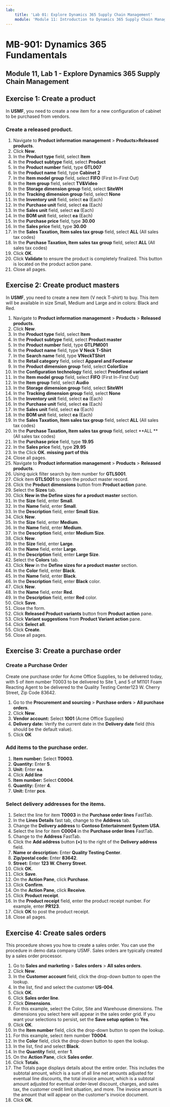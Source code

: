 ```yaml
---
lab:
    title: 'Lab 01: Explore Dynamics 365 Supply Chain Management'
    module: 'Module 11: Introduction to Dynamics 365 Supply Chain Management'
---
```


# MB-901: Dynamics 365 Fundamentals 
## Module 11, Lab 1 - Explore Dynamics 365 Supply Chain Management

## Exercise 1: Create a product

In **USMF**, you need to create a new item for a new configuration of cabinet to be purchased from vendors. 

### Create a released product.

1. Navigate to **Product information management** > **Products>Released products**.
1. Click **New**. 
1. In the **Product type** field, select **Item**
1. In the **Product subtype** field, select **Product**
1. In the **Product number** field, type **GTL007**
1. In the **Product name** field, type **Cabinet 2**
1. In the **Item model group** field, select **FIFO** (First In-First Out)
1. In the **Item group** field, select **TV&Video**
1. In the **Storage dimension group** field, select **SiteWH**
1. In the **Tracking dimension group** field, select **None**
1. In the **Inventory unit** field, select **ea** (Each)
1. In the **Purchase unit** field, select **ea** (Each)
1. In the **Sales unit** field, select **ea** (Each)
1. In the **BOM unit** field, select **ea** (Each)
1. In the **Purchase price** field, type **30.00**
1. In the **Sales price** field, type **30.00**
1. In the **Sales Taxation, Item sales tax group** field, select **ALL** (All sales tax codes)
1. In the **Purchase Taxation, Item sales tax group** field, select **ALL** (All sales tax codes)
1. Click **OK**.
1. Click **Validate** to ensure the product is completely finalized. This button is located on the product action pane.
1. Close all pages. 

## Exercise 2: Create product masters
In **USMF**, you need to create a new item (V neck T-shirt) to buy.  This item will be available in size Small, Medium and Large and in colors: Black and Red.
1. Navigate to **Product information management** > **Products** > **Released products**.
1. Click **New**.
1. In the **Product type** field, select **Item**
1. In the **Product subtype** field, select **Product master**
1. In the **Product number** field, type **GTLPM001**
1. In the **Product name** field, type **V Neck T-Shirt**
1. In the **Search name** field, type **VNeckTShirt**
1. In the **Retail category** field, select **Apparel and Footwear**      
1. In the **Product dimension group** field, select **ColorSize**
1. In the **Configuration technology** field, select **Predefined variant**
1. In the **Item model group** field, select **FIFO** (First In-First Out)
1. In the **Item group** field, select **Audio** 
1. In the **Storage dimension group** field, select **SiteWH**
1. In the **Tracking dimension group** field, select **None**
1. In the **Inventory unit** field, select **ea** (Each)
1. In the **Purchase unit** field, select **ea** (Each)
1. In the **Sales unit** field, select **ea** (Each)
1. In the **BOM unit** field, select **ea** (Each)
1. In the **Sales Taxation, Item sales tax group** field, select **ALL** (All sales tax codes)
1. In the **Purchase Taxation, Item sales tax group** field, select **ALL **(All sales tax codes)
1. In the **Purchase price** field, type **19.95**
1. In the **Sales price** field, type **29.95**
1. In the Click **OK**. **missing part of this**
1. Close all pages.
1. Navigate to **Product information management** > **Products** > **Released products**.
1. Using quick filter search by item number for **GTLS001**.
1. Click item **GTLS001** to open the product master record.
1. Click the **Product dimensions** button from **Product action** pane.
1. Select the **Sizes** tab.
1. Click **New in the Define sizes for a product master** section.
1. In the **Size** field, enter **Small**.
1. In the **Name** field, enter **Small**.
1. In the **Description** field, enter **Small Size**.
1. Click **New**.
1. In the **Size** field, enter **Medium**.
1. In the **Name** field, enter **Medium**.
1. In the **Description** field, enter **Medium Size**.
1. Click **New**.
1. In the **Size** field, enter **Large**.
1. In the **Name** field, enter **Large**.
1. In the **Description** field, enter **Large Size**.
1. Select the **Colors** tab.
1. Click **New** in the **Define sizes for a product master** section.
1. In the **Color** field, enter **Black**.
1. In the **Name** field, enter **Black**.
1. In the **Description** field, enter **Black** color.
1. Click **New**.
1. In the **Name** field, enter **Red**.
1. In the **Description** field, enter **Red** color.
1. Click **Save**.
1. Close the form.
1. Click **Released Product variants** button from **Product action** pane.
1. Click **Variant suggestions** from **Product Variant action** pane.
1. Click **Select all**.
1. Click **Create**.
1. Close all pages.  
## Exercise 3: Create a purchase order

### Create a Purchase Order

Create one purchase order for Acme Office Supplies, to be delivered today, with 5 of item number T0003 to be delivered to Site 1, and 5 of M1101 Foam Reacting Agent to be delivered to the Quality Testing Center123 W. Cherry Street, Zip Code 83642.

1. Go to the **Procurement and sourcing** > **Purchase orders** > **All purchase orders**.
1. Click **New**.
1. **Vendor account:** Select **1001** (Acme Office Supplies)
1. **Delivery date:** Verify the current date in the **Delivery date** field (this should be the default value).
1. Click **OK**

### Add items to the purchase order.

1. **Item number:** Select **T0003**.
1. **Quantity:** Enter **5**.
1. **Unit:** Enter **ea**.
1. Click **Add line**
1. **Item number:** Select **C0004**.
1. **Quantity:** Enter **4**.
1. **Unit:** Enter **pcs**.

### Select delivery addresses for the items.

1. Select the line for item **T0003** in the **Purchase order lines** FastTab.
1. In the **Lines Details** fast tab, change to the **Address** tab.
1. Change the **Delivery address** to **Contoso Entertainment System USA**.
1. Select the line for item **C0004** in the **Purchase order lines** FastTab.
1. Change to the **Address** FastTab.  
1. Click the **Add address** button **(+)** to the right of the **Delivery address** field.
1. **Name or description:** Enter **Quality Testing Center**.
1. **Zip/postal code:** Enter **83642**.
1. **Street:** Enter **123 W. Cherry Street**.
1. Click **OK**.
1. Click **Save**.
1. On the **Action Pane**, click **Purchase**.  
1. Click **Confirm**.
1. On the **Action Pane**, click **Receive**.
1. Click **Product receipt**.
1. In the **Product receipt** field, enter the product receipt number. For example, enter **PR123**.
1. Click **OK** to post the product receipt.  
1. Close all pages.  

## Exercise 4: Create sales orders

This procedure shows you how to create a sales order. You can use the procedure in demo data company USMF. Sales orders are typically created by a sales order processor.

1. Go to **Sales and marketing** > **Sales orders** > **All sales orders**.
1. Click **New**.
1. In the **Customer account** field, click the drop-down button to open the lookup.
1. In the list, find and select the customer **US-004**.
1. Click **OK**.
1. Click **Sales order line**.
1. Click **Dimensions**.
1. For this example, select the Color, Site and Warehouse dimensions. The dimensions you select here will appear in the sales order grid. If you want your selections to persist, set the **Save setup option** to **Yes**.
1. Click **OK**.
1. In the **Item number** field, click the drop-down button to open the lookup.
1. For this example, select item number **T0004**.
1. In the **Color** field, click the drop-down button to open the lookup.
1. In the list, find and select **Black**.
1. In the **Quantity** field, enter **1**.
1. On the **Action Pane**, click **Sales order**.
1. Click **Totals**.
1. The Totals page displays details about the entire order. This includes the subtotal amount, which is a sum of all line net amounts adjusted for eventual line discounts, the total invoice amount, which is a subtotal amount adjusted for eventual order-level discount, charges, and sales tax, the customer credit limit situation, and more. The invoice amount is the amount that will appear on the customer's invoice document.
1. Click **OK**.  
